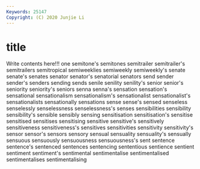 ```yaml
---
Keywords: 25147
Copyright: (C) 2020 Junjie Li
---
```


# title

Write contents here!!!
one 
semitone's 
semitones 
semitrailer
semitrailer's 
semitrailers 
semitropical 
semiweeklies 
semiweekly 
semiweekly's 
senate 
senate's 
senates 
senator
senator's 
senatorial 
senators 
send 
sender 
sender's 
senders 
sending 
sends 
senile
senility 
senility's 
senior 
senior's 
seniority 
seniority's 
seniors 
senna 
senna's 
sensation
sensation's 
sensational 
sensationalism 
sensationalism's 
sensationalist 
sensationalist's 
sensationalists 
sensationally 
sensations 
sense
sense's 
sensed 
senseless 
senselessly 
senselessness 
senselessness's 
senses 
sensibilities 
sensibility 
sensibility's
sensible 
sensibly 
sensing 
sensitisation 
sensitisation's 
sensitise 
sensitised 
sensitises 
sensitising 
sensitive
sensitive's 
sensitively 
sensitiveness 
sensitiveness's 
sensitives 
sensitivities 
sensitivity 
sensitivity's 
sensor 
sensor's
sensors 
sensory 
sensual 
sensuality 
sensuality's 
sensually 
sensuous 
sensuously 
sensuousness 
sensuousness's
sent 
sentence 
sentence's 
sentenced 
sentences 
sentencing 
sententious 
sentience 
sentient 
sentiment
sentiment's 
sentimental 
sentimentalise 
sentimentalised 
sentimentalises 
sentimentalising 
